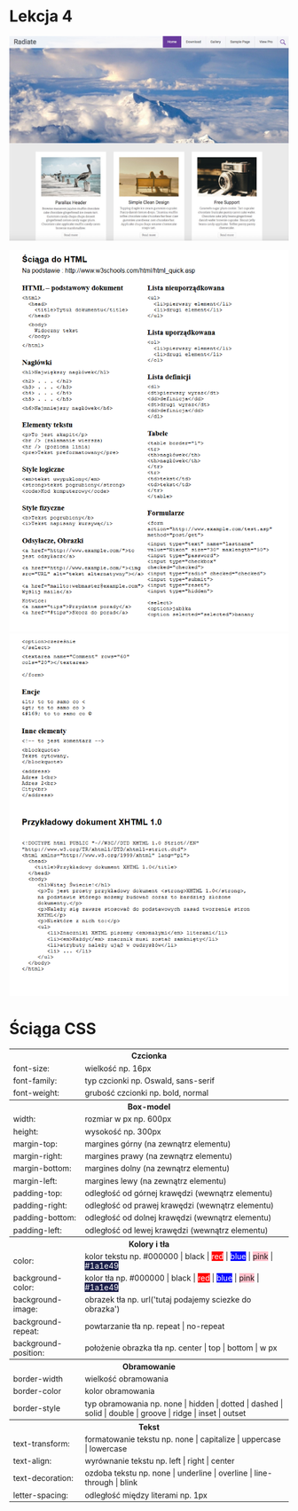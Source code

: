 # Lekcja 4

![](./blog.jpg)

![](./html-1.png)
![](./html-2.png)


<html>
<h1>Ściąga CSS</h1>

<table>
<tr>
  <th colspan="2">
    Czcionka
  </th>
  </tr>
  <tr>
    <td>font-size:</td>
    <td>wielkość <span>np. 16px</span></td>
  </tr>
  <tr>
    <td>font-family:</td>
    <td>typ czcionki <span>np. Oswald, sans-serif</span></td>
  </tr>
  <tr>
    <td>font-weight:</td>
    <td>grubość czcionki <span>np. bold, normal</span></td>
  </tr>
  
  <tr>
    <th colspan="2">Box-model</th>
  </tr>
  <tr>
    <td>width:</td>
    <td>rozmiar w px <span>np. 600px</span></td>
  </tr>
  <tr>
  <td>height:</td>
    <td>wysokość <span>np. 300px</span></td>
  </tr>
  <tr>
  <td>margin-top:</td>
  <td>margines górny (na zewnątrz elementu) </td>
  </tr>
  <tr>
  <td>margin-right:</td>
  <td>margines prawy (na zewnątrz elementu) </td>
  </tr>
  <tr>
  <td>margin-bottom:</td>
  <td>margines dolny (na zewnątrz elementu) </td>
  </tr>
  <tr>
  <td>margin-left:</td>
  <td>margines lewy (na zewnątrz elementu) </td>
  </tr>
  <tr>
    <td>padding-top:</td>
    <td>odległość od górnej krawędzi (wewnątrz elementu)</td>
  </tr>
  <tr>
    <td>padding-right:</td>
    <td>odległość od prawej krawędzi (wewnątrz elementu)</td>
  </tr>
  <tr>
    <td>padding-bottom:</td>
    <td>odległość od dolnej krawędzi (wewnątrz elementu)</td>
  </tr>
  <tr>
    <td>padding-left:</td>
    <td>odległość od lewej krawędzi (wewnątrz elementu)</td>
  </tr>
  <tr>
  <th colspan="2">Kolory i tła</th>
  </tr>
  <tr>
    <td>color:</td>
    <td>kolor tekstu np. #000000 | black | <span style="background:red;color: #fff">red</span>  | <span style="background:blue; color: #fff">blue</span> | <span style="background:pink">pink</span> | <span style="background: #1a1e49; color: #fff;">#1a1e49</span></td>
  </tr>
  <tr>
  <td>background-color:</td>
  <td>kolor tła np. #000000 | black | <span style="background:red;color: #fff">red</span>  | <span style="background:blue; color: #fff">blue</span> | <span style="background:pink">pink</span> | <span style="background: #1a1e49; color: #fff;">#1a1e49</span></td>
  </tr>
  <tr>
  <td>background-image:</td>
  <td>obrazek tła np. url('tutaj podajemy sciezke do obrazka')</td>
  </tr>
  <tr>
  <td>background-repeat:</td>
  <td>powtarzanie tła np. repeat | no-repeat</td>
  </tr>
  <tr>
  <td>background-position:</td>
  <td>położenie obrazka tła np. center | top | bottom | w px</td>
  </tr>
  <tr>
  <th colspan="2">Obramowanie</th>
  </tr>
  <tr>
  <td>border-width</td>
  <td>wielkość obramowania</td>
  </tr>
  <tr>
  <td>border-color</td>
  <td>kolor obramowania</td></tr>
  <tr>
  <td>border-style</td>
  <td>typ obramowania np. none | hidden | dotted | dashed | solid | double | groove | ridge | inset | outset</td></tr>
  <tr>
    <th colspan="2">Tekst</th>
  </tr>
  <tr>
  <td>text-transform:</td>
  <td>formatowanie tekstu np. none | capitalize | uppercase | lowercase</td></tr>
  <tr>
  <td>text-align:</td>
  <td>wyrównanie tekstu np. left | right | center</td></tr>
  <tr>
  <td>text-decoration:</td>
  <td>ozdoba tekstu np. none | underline | overline | line-through | blink</td></tr>
  <tr>
  <td>letter-spacing:</td>
  <td>odległość między literami np. 1px</td></tr>
</table>
</html>